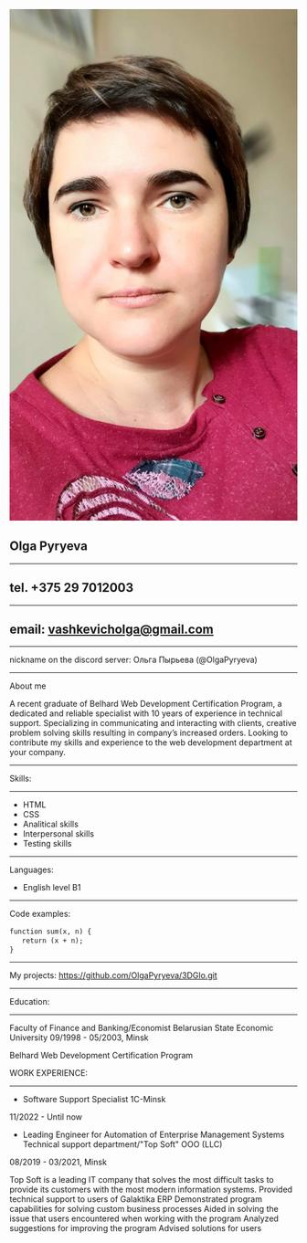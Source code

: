![foto](./img/moia1.jpg)

## Olga Pyryeva

---

## tel. +375 29 7012003

---

## email: vashkevicholga@gmail.com

---

nickname on the discord server: Ольга Пырьева (@OlgaPyryeva)

---

About me

A recent graduate of Belhard Web Development Certification Program, a dedicated and reliable
specialist with 10 years of experience in technical support. Specializing in communicating and
interacting with clients, creative problem solving skills resulting in company’s increased orders. Looking
to contribute my skills and experience to the web development department at your company.

---

Skills:

---

- HTML
- CSS
- Analitical skills
- Interpersonal skills
- Testing skills

---

Languages:

- English level B1

---

Сode examples:

```
function sum(x, n) {
   return (x + n);
}
```

---

My projects:
https://github.com/OlgaPyryeva/3DGlo.git

---

Education:

---

Faculty of Finance and Banking/Economist
Belarusian State Economic University
09/1998 - 05/2003, Minsk

Belhard Web Development
Certification Program

WORK EXPERIENCE:

---

- Software Support Specialist
  1С-Minsk

11/2022 - Until now

- Leading Engineer for Automation of
  Enterprise Management Systems
  Technical support department/"Top Soft"
  OOO (LLC)

08/2019 - 03/2021, Minsk

Top Soft is a leading IT company that solves the most difficult tasks to
provide its customers with the most modern information systems.
Provided technical support to users of Galaktika ERP
Demonstrated program capabilities for solving custom
business processes
Aided in solving the issue that users encountered when
working with the program
Analyzed suggestions for improving the program
Advised solutions for users
